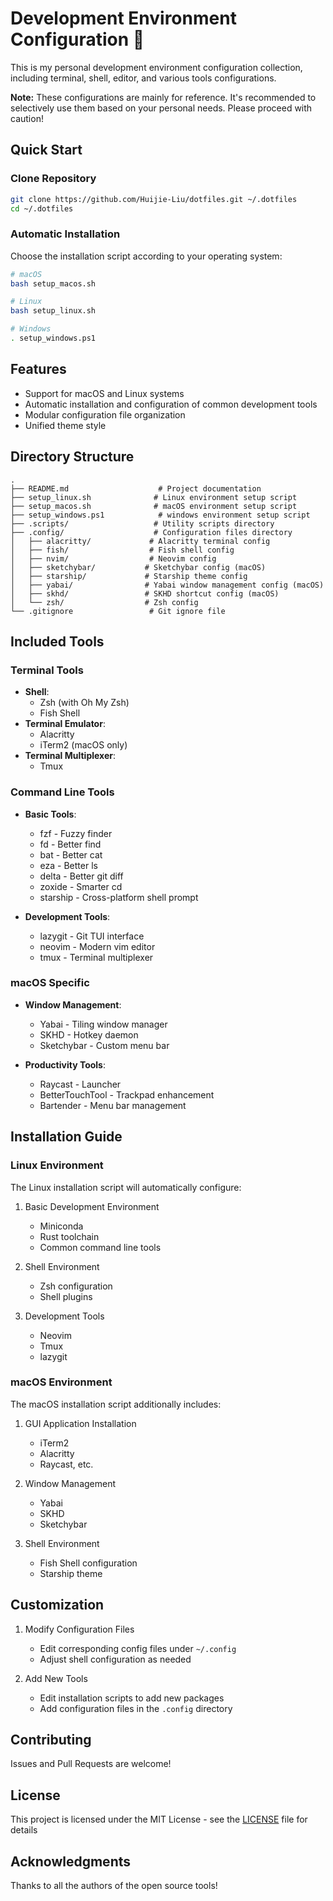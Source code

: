 # Development Environment Configuration 🚀

This is my personal development environment configuration collection, including terminal, shell, editor, and various tools configurations.

**Note:** These configurations are mainly for reference. It's recommended to selectively use them based on your personal needs. Please proceed with caution!

## Quick Start

### Clone Repository

```bash
git clone https://github.com/Huijie-Liu/dotfiles.git ~/.dotfiles
cd ~/.dotfiles
```

### Automatic Installation

Choose the installation script according to your operating system:

```bash
# macOS
bash setup_macos.sh

# Linux
bash setup_linux.sh

# Windows
. setup_windows.ps1
```

## Features

- Support for macOS and Linux systems
- Automatic installation and configuration of common development tools
- Modular configuration file organization
- Unified theme style

## Directory Structure

```
.
├── README.md                    # Project documentation
├── setup_linux.sh              # Linux environment setup script
├── setup_macos.sh              # macOS environment setup script
├── setup_windows.ps1            # windows environment setup script
├── .scripts/                   # Utility scripts directory
├── .config/                    # Configuration files directory
│   ├── alacritty/             # Alacritty terminal config
│   ├── fish/                  # Fish shell config
│   ├── nvim/                  # Neovim config
│   ├── sketchybar/           # Sketchybar config (macOS)
│   ├── starship/             # Starship theme config
│   ├── yabai/                # Yabai window management config (macOS)
│   ├── skhd/                 # SKHD shortcut config (macOS)
│   └── zsh/                  # Zsh config
└── .gitignore                 # Git ignore file
```

## Included Tools

### Terminal Tools

- **Shell**:
  - Zsh (with Oh My Zsh)
  - Fish Shell
- **Terminal Emulator**:
  - Alacritty
  - iTerm2 (macOS only)
- **Terminal Multiplexer**:
  - Tmux

### Command Line Tools

- **Basic Tools**:

  - fzf - Fuzzy finder
  - fd - Better find
  - bat - Better cat
  - eza - Better ls
  - delta - Better git diff
  - zoxide - Smarter cd
  - starship - Cross-platform shell prompt

- **Development Tools**:
  - lazygit - Git TUI interface
  - neovim - Modern vim editor
  - tmux - Terminal multiplexer

### macOS Specific

- **Window Management**:

  - Yabai - Tiling window manager
  - SKHD - Hotkey daemon
  - Sketchybar - Custom menu bar

- **Productivity Tools**:
  - Raycast - Launcher
  - BetterTouchTool - Trackpad enhancement
  - Bartender - Menu bar management

## Installation Guide

### Linux Environment

The Linux installation script will automatically configure:

1. Basic Development Environment

   - Miniconda
   - Rust toolchain
   - Common command line tools

2. Shell Environment

   - Zsh configuration
   - Shell plugins

3. Development Tools
   - Neovim
   - Tmux
   - lazygit

### macOS Environment

The macOS installation script additionally includes:

1. GUI Application Installation

   - iTerm2
   - Alacritty
   - Raycast, etc.

2. Window Management

   - Yabai
   - SKHD
   - Sketchybar

3. Shell Environment
   - Fish Shell configuration
   - Starship theme

## Customization

1. Modify Configuration Files

   - Edit corresponding config files under `~/.config`
   - Adjust shell configuration as needed

2. Add New Tools
   - Edit installation scripts to add new packages
   - Add configuration files in the `.config` directory

## Contributing

Issues and Pull Requests are welcome!

## License

This project is licensed under the MIT License - see the [LICENSE](LICENSE) file for details

## Acknowledgments

Thanks to all the authors of the open source tools!
